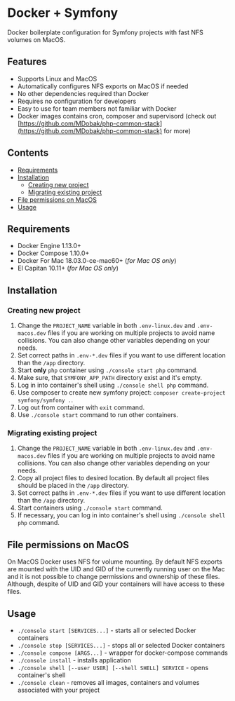 # Docker + Symfony
Docker boilerplate configuration for Symfony projects with fast NFS volumes on MacOS.

## Features
 * Supports Linux and MacOS
 * Automatically configures NFS exports on MacOS if needed
 * No other dependencies required than Docker
 * Requires no configuration for developers
 * Easy to use for team members not familiar with Docker 
 * Docker images contains cron, composer and supervisord (check out [https://github.com/MDobak/php-common-stack](https://github.com/MDobak/php-common-stack) for more)

## Contents
 * [Requirements](#requirements)
 * [Installation](#installation)
   * [Creating new project](#creating-new-project)
   * [Migrating existing project](#migrating-existing-project)
 * [File permissions on MacOS](#file-permissions-on-macos)  
 * [Usage](#usage)

## Requirements
 * Docker Engine 1.13.0+
 * Docker Compose 1.10.0+
 * Docker For Mac 18.03.0-ce-mac60+ (_for Mac OS only_)
 * El Capitan 10.11+ (_for Mac OS only_)

## Installation
### Creating new project
 1. Change the `PROJECT_NAME` variable in both `.env-linux.dev` and `.env-macos.dev` files if you are working on multiple 
    projects to avoid name collisions. You can also change other variables depending on your needs.
 2. Set correct paths in `.env-*.dev` files if you want to use different location than the `/app` directory.
 3. Start **only** `php` container using `./console start php` command.
 4. Make sure, that `SYMFONY_APP_PATH` directory exist and it's empty.
 5. Log in into container's shell using `./console shell php` command.
 6. Use composer to create new symfony project: `composer create-project symfony/symfony .`.
 7. Log out from container with `exit` command.
 8. Use `./console start` command to run other containers.

### Migrating existing project
 1. Change the `PROJECT_NAME` variable in both `.env-linux.dev` and `.env-macos.dev` files if you are working on multiple 
    projects to avoid name collisions. You can also change other variables depending on your needs.
 2. Copy all project files to desired location. By default all project files should be placed in the `/app` directory. 
 3. Set correct paths in `.env-*.dev` files if you want to use different location than the `/app` directory.
 4. Start containers using `./console start` command.
 5. If necessary, you can log in into container's shell using `./console shell php` command.

## File permissions on MacOS
On MacOS Docker uses NFS for volume mounting. By default NFS exports are mounted with the UID and GID of the currently 
running user on the Mac and it is not possible to change permissions and ownership of these files. Although, despite of
UID and GID your containers will have access to these files.

## Usage
 * `./console start [SERVICES...]` - starts all or selected Docker containers
 * `./console stop [SERVICES...]` - stops all or selected Docker containers
 * `./console compose [ARGS...]` - wrapper for docker-compose commands
 * `./console install` - installs application
 * `./console shell [--user USER] [--shell SHELL] SERVICE` - opens container's shell
 * `./console clean` - removes all images, containers and volumes associated with your project
